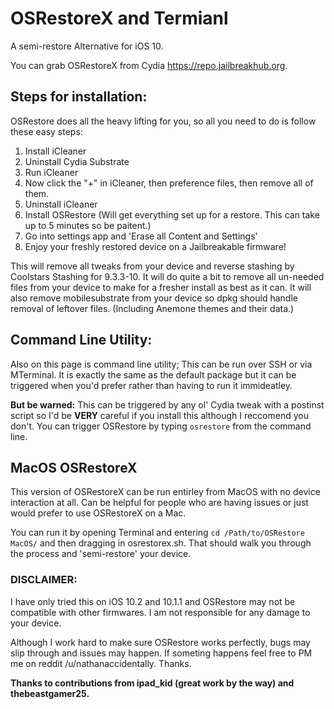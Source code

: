 # OSRestoreX and Termianl
A semi-restore Alternative for iOS 10.

You can grab OSRestoreX from Cydia https://repo.jailbreakhub.org.

## Steps for installation:
OSRestore does all the heavy lifting for you, so all you need to do is follow these easy steps:

1. Install iCleaner
2. Uninstall Cydia Substrate
3. Run iCleaner
4. Now click the "+" in iCleaner, then preference files, then remove all of them.
5. Uninstall iCleaner
6. Install OSRestore (Will get everything set up for a restore. This can take up to 5 minutes so be paitent.)
7. Go into settings app and 'Erase all Content and Settings'
8. Enjoy your freshly restored device on a Jailbreakable firmware!

This will remove all tweaks from your device and reverse stashing by Coolstars Stashing for 9.3.3-10. It will do quite a bit to remove all un-needed files from your device to make for a fresher install as best as it can. It will also remove mobilesubstrate from your device so dpkg should handle removal of leftover files. (Including Anemone themes and their data.)

## Command Line Utility:
Also on this page is command line utility; This can be run over SSH or via MTerminal. It is exactly the same as the default package but it can be triggered when you'd prefer rather than having to run it immideatley.

**But be warned:** This can be triggered by any ol' Cydia tweak with a postinst script so I'd be **VERY** careful if you install this although I reccomend you don't. You can trigger OSRestore by typing `osrestore` from the command line.

## MacOS OSRestoreX
This version of OSRestoreX can be run entirley from MacOS with no device interaction at all. Can be helpful for people who are having issues or just would prefer to use OSRestoreX on a Mac.

You can run it by opening Terminal and entering `cd /Path/to/OSRestore MacOS/` and then dragging in osrestorex.sh. That should walk you through the process and 'semi-restore' your device.

### DISCLAIMER:

I have only tried this on iOS 10.2 and 10.1.1 and OSRestore may not be compatible with other firmwares. I am not responsible for any damage to your device.

Although I work hard to make sure OSRestore works perfectly, bugs may slip through and issues may happen. If someting happens feel free to PM me on reddit /u/nathanaccidentally. Thanks.

**Thanks to contributions from ipad_kid (great work by the way) and thebeastgamer25.**
